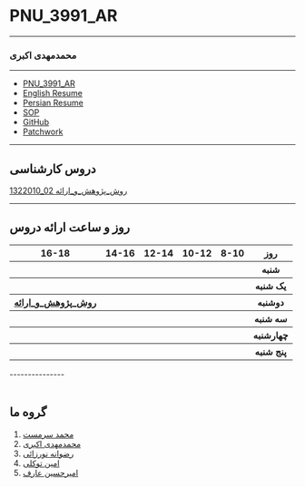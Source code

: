 # PNU_3991_AR
---------
### محمدمهدی اکبری
 
---
- [PNU_3991_AR](https://crzboy.github.io/PNU_3991_AR/)
- [English Resume](https://crzboy.github.io/Resume/)
- [Persian Resume](https://crzboy.github.io/Resume/Mohamad%20Mahid%20Akbari-fa%20resume.html/Mohamad%20Mahid%20Akbari-fa%20resume.html)
- [SOP](https://crzboy.github.io/SOP/)
- [GitHub](https://github.com/crzboy)
- [Patchwork](https://crzboy.github.io/patchwork/)


------------------

## دروس کارشناسی
[1322010_02  روش_پژوهش_و_ارائه	](https://github.com/AliRazavi-edu/PNU_3991/tree/master/_BSc/ResearchAndPresentationMethods/1322010_02)

----------------
## روز و ساعت ارائه دروس

<table style="width:100%">
  <tr>
    <th >16-18</th>
    <th >14-16</th>
    <th >12-14</th>
    <th>10-12</th>
    <th>8-10</th>
    <th>روز</th>
  </tr>
  <tr>
    <th ></th>
    <th ></th>
    <th ></th>
    <th></th>
    <th></th>
    <th>شنبه</th>
  </tr>
   <tr>
    <th ></th>
    <th ></th>
    <th></th>
    <th></th>
    <th ></th>
    <th>یک شنبه</th>
  </tr>
 <tr>
    <th ><a  href="https://github.com/AliRazavi-edu/PNU_3991/tree/master/_BSc/ResearchAndPresentationMethods/1322010_02/
">روش_پژوهش_و_ارائه</a></th>
    <th ></th>
    <th ></th>
    <th></th>
    <th ></th>   
    <th>دوشنبه</th>
  </tr>
   <tr>
    <th ></th>
    <th ></th>
    <th></th>
    <th></th>
    <th ></th>
    <th>سه شنبه</th>
  </tr>
   <tr>
    <th ></th>
    <th ></th>
    <th></th>
    <th></th>
     <th ></th>
    <th>چهارشنبه</th>
  </tr>
   <tr>
    <th ></th>
     <th ></th>
     <th ></th>
     <th></th>
    <th></th>
    <th>پنج شنبه</th>
  </tr>
</table>
---------------
<br>
<br>

## گروه ما
   1. [محمد سرمست]()
    <br>
   2. [محمدمهدی اکبری](https://crzboy.github.io/PNU_3991_AR/) 
    <br>
   3. [رضوانه نورزائی](https://github.com/rezvaneh77/PNU_3991_ARR/)
    <br>
   4. [امین توکلی]()
    <br>
   5. [امیرحسین عارف]()
    <br>
